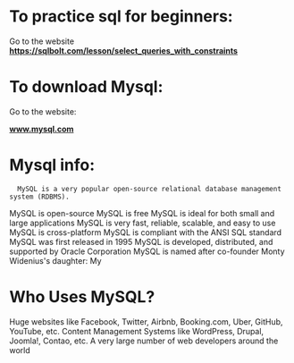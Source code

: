 # To practice sql for beginners:
 Go to the website
 **https://sqlbolt.com/lesson/select_queries_with_constraints**

# To download Mysql: 
Go to the website:     

**www.mysql.com**

# Mysql info:

      MySQL is a very popular open-source relational database management system (RDBMS).
MySQL is open-source
MySQL is free
MySQL is ideal for both small and large applications
MySQL is very fast, reliable, scalable, and easy to use
MySQL is cross-platform
MySQL is compliant with the ANSI SQL standard
MySQL was first released in 1995
MySQL is developed, distributed, and supported by Oracle Corporation
MySQL is named after co-founder Monty Widenius's daughter: My

# Who Uses MySQL?
Huge websites like Facebook, Twitter, Airbnb, Booking.com, Uber, GitHub, YouTube, etc.
Content Management Systems like WordPress, Drupal, Joomla!, Contao, etc.
A very large number of web developers around the world

